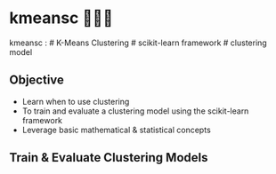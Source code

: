 # kmeansc 🌼🌷🌻
kmeansc :  # K-Means Clustering # scikit-learn framework # clustering model


## Objective
- Learn when to use clustering
- To train and evaluate a clustering model using the scikit-learn framework
- Leverage basic mathematical & statistical concepts


## Train & Evaluate Clustering Models

